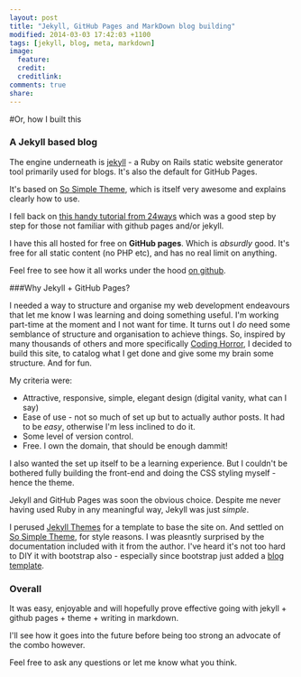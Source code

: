 ```yaml
---
layout: post
title: "Jekyll, GitHub Pages and MarkDown blog building"
modified: 2014-03-03 17:42:03 +1100
tags: [jekyll, blog, meta, markdown]
image:
  feature: 
  credit: 
  creditlink: 
comments: true
share: 
---
```

#Or, how I built this

### A Jekyll based blog

The engine underneath is [jekyll](http://jekyllrb.com/) - a Ruby on Rails static website generator tool primarily used for blogs. It's also the default for GitHub Pages. 

It's based on [So Simple Theme](http://mademistakes.com/articles/so-simple-jekyll-theme/), which is itself very awesome and explains clearly how to use. 

I fell back on [this handy tutorial from 24ways](http://24ways.org/2013/get-started-with-github-pages/) which was a good step by step for those not familiar with github pages and/or jekyll.

I have this all hosted for free on **GitHub pages**. Which is *absurdly* good. It's free for all static content (no PHP etc), and has no real limit on anything.  

Feel free to see how it all works under the hood [on github](https://github.com/rupertdance/rupert-site).

###Why Jekyll + GitHub Pages?

I needed a way to structure and organise my web development endeavours that let me know I was learning and doing something useful. I'm working part-time at the moment and I not want for time. It turns out I *do* need some semblance of structure and organisation to achieve things. So, inspired by many thousands of others and more specifically [Coding Horror](http://blog.codinghorror.com/), I decided to build this site, to catalog what I get done and give some my brain some structure. And for fun.

My criteria were:

* Attractive, responsive, simple, elegant design (digital vanity, what can I say)
* Ease of use - not so much of set up but to actually author posts. It had to be *easy*, otherwise I'm less inclined to do it.
* Some level of version control.
* Free. I own the domain, that should be enough dammit!

I also wanted the set up itself to be a learning experience. But I couldn't be bothered fully building the front-end and doing the CSS styling myself - hence the theme.

Jekyll and GitHub Pages was soon the obvious choice. Despite me never having used Ruby in any meaningful way, Jekyll was just *simple*.

I perused [Jekyll Themes](jekyllthemes.org) for a template to base the site on. And settled on [So Simple Theme](http://mademistakes.com/articles/so-simple-jekyll-theme/), for style reasons. I was pleasntly surprised by the documentation included with it from the author. I've heard it's not too hard to DIY it with bootstrap also - especially since bootstrap just added a [blog template](http://getbootstrap.com/examples/blog/).

### Overall
It was easy, enjoyable and will hopefully prove effective going with jekyll + github pages + theme + writing in markdown.

I'll see how it goes into the future before being too strong an advocate of the combo however.

Feel free to ask any questions or let me know what you think.